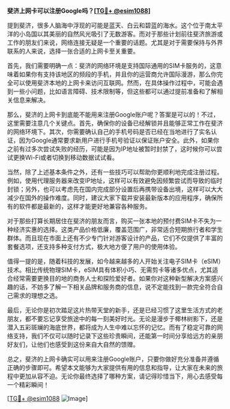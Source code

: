 **斐济上网卡可以注册Google吗？[[TG💪+ @esim1088](https://t.me/s/esim1088)]**

提到斐济，很多人脑海中浮现的可能是蓝天、白云和碧蓝的海水。这个位于南太平洋的小岛国以其美丽的自然风光吸引了无数游客。而对于那些计划前往斐济旅游或工作的朋友们来说，网络连接无疑是一个重要的话题。尤其是对于需要保持与外界联系的人来说，选择一张合适的上网卡至关重要。

首先，我们需要明确一点：斐济的网络环境是支持国际通用的SIM卡服务的，这意味着如果你有支持该地区的频段的手机，并且你的运营商允许国际漫游，那么你完全可以使用斐济本地的上网卡来访问互联网。然而，在具体操作过程中，可能会遇到一些小问题，比如语言障碍、技术限制等，但这些都可以通过提前准备和了解相关信息来解决。

那么，斐济的上网卡到底能不能用来注册Google账户呢？答案是可以的！不过，这里需要注意几个关键点。首先，确保你的设备已经解锁并且能够正常工作在斐济的网络环境下。其次，你需要确认自己的手机号码是否已经在当地进行了实名认证，因为Google通常要求新用户进行手机号验证以保证账户安全。此外，如果你之前有过多次尝试失败的经历，可能是因为IP地址被暂时封禁了，这时候你可以尝试更换Wi-Fi或者切换到移动数据试试看。

当然，除了上述基本条件之外，还有一些技巧可以帮助你更顺利地完成注册过程。例如，使用代理服务器来改变IP地址，这样可以有效避免因频繁尝试而导致的临时封锁；另外，也可以考虑先在国内完成部分设置后再携带设备出境，这样可以大大减少在国外的操作难度。同时，建议大家下载并安装最新版本的应用程序，确保所有的软件都是最新的，这样才能更好地兼容各种服务。

对于那些打算长期居住在斐济的朋友而言，购买一张本地的预付费SIM卡不失为一种经济实惠的选择。这类产品价格低廉，覆盖范围广，非常适合短期旅行者和学生群体。而且现在市面上还有不少专门针对游客设计的产品，它们不仅提供了丰富的套餐选项，还支持多种支付方式，极大地方便了用户的使用体验。

值得一提的是，随着科技的发展，如今越来越多的人开始关注电子SIM卡（eSIM）技术。相比传统物理SIM卡，eSIM具有体积小巧、无需剪卡等诸多优点，尤其适合经常需要更换目的地的商务人士和探险爱好者。如果你对这种新型解决方案感兴趣的话，不妨多了解一下相关品牌和服务商的信息，说不定能找到一款完全符合自己需求的理想之选。

最后，无论你是初次踏足这片热带天堂的新手，还是已经习惯了这里生活方式的老朋友，都不要忘记享受旅途中的每一刻美好时光。无论是漫步于椰林树影下，还是潜入五彩斑斓的海底世界，都将成为人生中难以忘怀的记忆。而有了稳定可靠的网络支持，我们不仅可以随时记录下这些珍贵瞬间，还能第一时间分享给远方的亲朋好友们，让他们也感受到这份来自大自然的馈赠。

总之，斐济的上网卡确实可以用来注册Google账户，只要你做好充分准备并遵循正确的步骤即可。希望本文能够为大家提供有用的信息和指导，让大家在未来的旅程中更加从容不迫。无论你最终选择了哪种方案，请记得珍惜当下，用心去感受每一个精彩瞬间！

[[TG💪+ @esim1088](https://t.me/s/esim1088) ![Image](https://i.postimg.cc/4NQfJmqS/Snipaste-2025-05-13-00-14-12.png)]